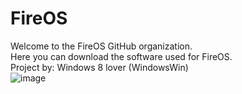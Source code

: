 # FireOS
Welcome to the FireOS GitHub organization.
<br>
Here you can download the software used for FireOS.
<br>
Project by: Windows 8 lover (WindowsWin)
<br>
![image](https://github.com/user-attachments/assets/e63a1610-b548-4c67-bf73-a9369ad39309)
